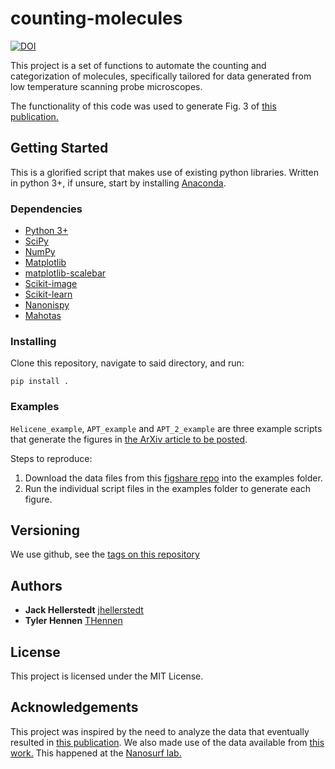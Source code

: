 # counting-molecules

[![DOI](https://zenodo.org/badge/141155345.svg)](https://zenodo.org/badge/latestdoi/141155345)

This project is a set of functions to automate the counting and categorization of molecules, specifically tailored for data generated from low temperature scanning probe microscopes.

The functionality of this code was used to generate Fig. 3 of [this publication.](https://onlinelibrary.wiley.com/doi/abs/10.1002/anie.201812334)

## Getting Started

This is a glorified script that makes use of existing python libraries.  Written in python 3+, if unsure, start by installing [Anaconda](https://www.anaconda.com/download).

### Dependencies

* [Python 3+](https://www.anaconda.com/download)
* [SciPy](https://www.scipy.org/)
* [NumPy](http://www.numpy.org/)
* [Matplotlib](https://matplotlib.org/)
* [matplotlib-scalebar](https://pypi.org/project/matplotlib-scalebar/)
* [Scikit-image](https://scikit-image.org/)
* [Scikit-learn](https://scikit-learn.org/stable/)
* [Nanonispy](https://github.com/underchemist/nanonispy)
* [Mahotas](https://mahotas.readthedocs.io/en/latest/)

### Installing

Clone this repository, navigate to said directory, and run:

```
pip install .
```

### Examples

`Helicene_example`, `APT_example` and `APT_2_example` are three example scripts that generate the figures in [the ArXiv article to be posted](arxiv.org/abs/).

Steps to reproduce:

1. Download the data files from this [figshare repo](https://doi.org/10.6084/m9.figshare.19217556) into the examples folder.
2. Run the individual script files in the examples folder to generate each figure.



## Versioning

We use github, see the [tags on this repository](https://github.com/thennen/counting-molecules/tags)

## Authors

* **Jack Hellerstedt** [jhellerstedt](https://github.com/jhellerstedt)
* **Tyler Hennen** [THennen](https://github.com/thennen)

## License

This project is licensed under the MIT License.

## Acknowledgements

This project was inspired by the need to analyze the data that eventually resulted in [this publication](https://onlinelibrary.wiley.com/doi/abs/10.1002/anie.201812334).
We also made use of the data available from [this work.](https://www.nature.com/articles/nchem.2662)
This happened at the [Nanosurf lab.](https://nanosurf.fzu.cz/)
